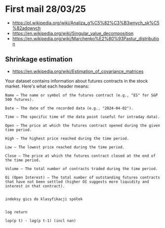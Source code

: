 # First mail 28/03/25  

* https://pl.wikipedia.org/wiki/Analiza_g%C5%82%C3%B3wnych_sk%C5%82adowych
* https://en.wikipedia.org/wiki/Singular_value_decomposition
* https://en.wikipedia.org/wiki/Marchenko%E2%80%93Pastur_distribution

## Shrinkage estimation
 
* https://en.wikipedia.org/wiki/Estimation_of_covariance_matrices


Your dataset contains information about futures contracts in the stock market. Here's what each header means:

    Name – The name or symbol of the futures contract (e.g., "ES" for S&P 500 futures).

    Date – The date of the recorded data (e.g., "2024-04-02").

    Time – The specific time of the data point (useful for intraday data).

    Open – The price at which the futures contract opened during the given time period.

    High – The highest price reached during the time period.

    Low – The lowest price reached during the time period.

    Close – The price at which the futures contract closed at the end of the time period.

    Volume – The total number of contracts traded during the time period.

    Oi (Open Interest) – The total number of outstanding futures contracts that have not been settled (higher OI suggests more liquidity and interest in that contract).


    indeksy gics do klasyfikacji spółek


    log return 

    lop(p t) - log(p t-1) (incl nan)